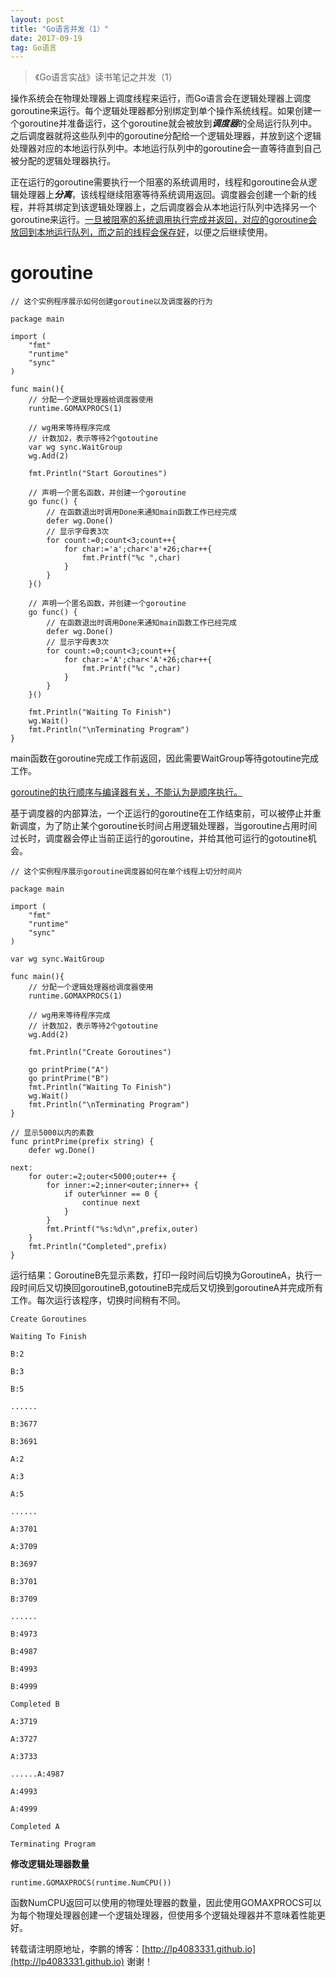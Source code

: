 ```yaml
---
layout: post
title: "Go语言并发（1）"
date: 2017-09-19 
tag: Go语言
---
```

> 《Go语言实战》读书笔记之并发（1）

操作系统会在物理处理器上调度线程来运行，而Go语言会在逻辑处理器上调度goroutine来运行。每个逻辑处理器都分别绑定到单个操作系统线程。如果创建一个goroutine并准备运行，这个goroutine就会被放到***调度器***的全局运行队列中。之后调度器就将这些队列中的goroutine分配给一个逻辑处理器，并放到这个逻辑处理器对应的本地运行队列中。本地运行队列中的goroutine会一直等待直到自己被分配的逻辑处理器执行。

正在运行的goroutine需要执行一个阻塞的系统调用时，线程和goroutine会从逻辑处理器上***分离***，该线程继续阻塞等待系统调用返回。调度器会创建一个新的线程，并将其绑定到该逻辑处理器上，之后调度器会从本地运行队列中选择另一个goroutine来运行。<u>一旦被阻塞的系统调用执行完成并返回，对应的goroutine会放回到本地运行队列，而之前的线程会保存好</u>，以便之后继续使用。

# goroutine

```
// 这个实例程序展示如何创建goroutine以及调度器的行为

package main

import (
    "fmt"
    "runtime"
    "sync"
)

func main(){
    // 分配一个逻辑处理器给调度器使用
    runtime.GOMAXPROCS(1)

    // wg用来等待程序完成
    // 计数加2，表示等待2个gotoutine
    var wg sync.WaitGroup
    wg.Add(2)

    fmt.Println("Start Goroutines")

    // 声明一个匿名函数，并创建一个goroutine
    go func() {
        // 在函数退出时调用Done来通知main函数工作已经完成
        defer wg.Done()
        // 显示字母表3次
        for count:=0;count<3;count++{
            for char:='a';char<'a'+26;char++{
                fmt.Printf("%c ",char)
            }
        }
    }()

    // 声明一个匿名函数，并创建一个goroutine
    go func() {
        // 在函数退出时调用Done来通知main函数工作已经完成
        defer wg.Done()
        // 显示字母表3次
        for count:=0;count<3;count++{
            for char:='A';char<'A'+26;char++{
                fmt.Printf("%c ",char)
            }
        }
    }()

    fmt.Println("Waiting To Finish")
    wg.Wait()
    fmt.Println("\nTerminating Program")
}
```

main函数在goroutine完成工作前返回，因此需要WaitGroup等待gotoutine完成工作。

<u>goroutine的执行顺序与编译器有关，不能认为是顺序执行。</u>



基于调度器的内部算法，一个正运行的goroutine在工作结束前，可以被停止并重新调度，为了防止某个goroutine长时间占用逻辑处理器，当goroutine占用时间过长时，调度器会停止当前正运行的goroutine，并给其他可运行的gotoutine机会。

```
// 这个实例程序展示goroutine调度器如何在单个线程上切分时间片

package main

import (
    "fmt"
    "runtime"
    "sync"
)

var wg sync.WaitGroup

func main(){
    // 分配一个逻辑处理器给调度器使用
    runtime.GOMAXPROCS(1)

    // wg用来等待程序完成
    // 计数加2，表示等待2个gotoutine
    wg.Add(2)

    fmt.Println("Create Goroutines")

    go printPrime("A")
    go printPrime("B")
    fmt.Println("Waiting To Finish")
    wg.Wait()
    fmt.Println("\nTerminating Program")
}

// 显示5000以内的素数
func printPrime(prefix string) {
    defer wg.Done()

next:
    for outer:=2;outer<5000;outer++ {
        for inner:=2;inner<outer;inner++ {
            if outer%inner == 0 {
                continue next
            }
        }
        fmt.Printf("%s:%d\n",prefix,outer)
    }
    fmt.Println("Completed",prefix)
}
```

运行结果：GoroutineB先显示素数，打印一段时间后切换为GoroutineA，执行一段时间后又切换回goroutineB,gotoutineB完成后又切换到goroutineA并完成所有工作。每次运行该程序，切换时间稍有不同。

```
Create Goroutines

Waiting To Finish

B:2

B:3

B:5

......

B:3677

B:3691

A:2

A:3

A:5

......

A:3701

A:3709

B:3697

B:3701

B:3709

......

B:4973

B:4987

B:4993

B:4999

Completed B

A:3719

A:3727

A:3733

......A:4987

A:4993

A:4999

Completed A

Terminating Program
```

**修改逻辑处理器数量**

```
runtime.GOMAXPROCS(runtime.NumCPU())
```

函数NumCPU返回可以使用的物理处理器的数量，因此使用GOMAXPROCS可以为每个物理处理器创建一个逻辑处理器，但使用多个逻辑处理器并不意味着性能更好。

转载请注明原地址，李鹏的博客：[http://lp4083331.github.io](http://lp4083331.github.io) 谢谢！